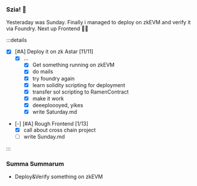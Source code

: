 ### Szia! 🦛

Yesteraday was Sunday. Finally i managed to deploy on zkEVM and verify it via
Foundry. Next up Frontend 🧑‍🏭

:::details

- [x] [#A] Deploy it on zk Astar [11/11]
  - [x] ...
    - [x] Get something running on zkEVM
    - [x] do mails
    - [x] try foundry again
    - [x] learn solidity scripting for deployment
    - [x] transfer sol scripting to RamenContract
    - [x] make it work
    - [x] deeeploooyed, yikes
    - [x] write Saturday.md
- [-] [#A] Rough Frontend [1/13]
  - [x] call about cross chain project
  - [ ] write Sunday.md

:::

### Summa Summarum

- Deploy&Verify something on zkEVM
